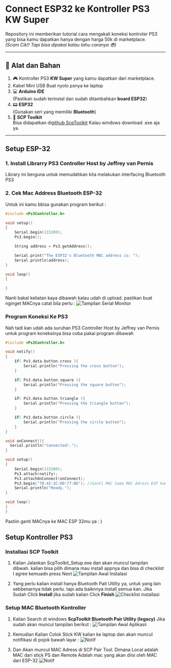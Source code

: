 # Connect ESP32 ke Kontroller PS3 KW Super

Repository ini memberikan tutorial cara mengakali koneksi kontroler PS3 yang bisa kamu dapatkan hanya dengan harga 50k di marketplace.  
_(Scam Cik!! Tapi bisa dipakai kalau tahu caranya 😎)_

---

## 🧰 Alat dan Bahan

1. 🎮 Kontroller PS3 **KW Super** yang kamu dapatkan dari marketplace.
2. Kabel Mini USB Buat nyolo psnya ke laptop 
3. 💻 **Arduino IDE**  
   (Pastikan sudah terinstal dan sudah ditambahkan **board ESP32**)
4. 📟 **ESP32**  
   (Gunakan seri yang memiliki **Bluetooth**)
5. 🧰 **SCP Toolkit**  
   Bisa didapatkan di[github ScpToolkit](https://github.com/nefarius/ScpToolkit/releases/tag/v1.7.277.16103-BETA) Kalau windows download .exe aja ya.

   

---
## Setup ESP-32

### 1. Install Librarry PS3 Controller Host by Jeffrey van Pernis
Library ini berguna untuk memudahkan kita melakukan interfacing Bluetooth PS3

### 2. Cek Mac Address Bluetooth ESP-32
Untuk ini kamu bbisa gunakan program berikut :
```cpp
#include <Ps3Controller.h>

void setup()
{
    Serial.begin(115200);
    Ps3.begin();

    String address = Ps3.getAddress();

    Serial.print("The ESP32's Bluetooth MAC address is: ");
    Serial.println(address);
}

void loop()
{

}
```
Nanti bakal keliatan kaya dibawah kalau udah di upload. pastikan buat nginget MACnya catat bila perlu :
![Tampilan Serial Monitor](images/cek_mac.png)

### Program Koneksi Ke PS3
Nah tadi kan udah ada suruhan PS3 Controller Host by Jeffrey van Pernis untuk program koneksinya bisa coba pakai program dibawah
```cpp
#include <Ps3Controller.h>

void notify()
{
    if( Ps3.data.button.cross ){
        Serial.println("Pressing the cross button");
    }

    if( Ps3.data.button.square ){
        Serial.println("Pressing the square button");
    }

    if( Ps3.data.button.triangle ){
        Serial.println("Pressing the triangle button");
    }

    if( Ps3.data.button.circle ){
        Serial.println("Pressing the circle button");
    }
}

void onConnect(){
  Serial.println("Connected!.");
}

void setup()
{
    Serial.begin(115200);
    Ps3.attach(notify);
    Ps3.attachOnConnect(onConnect);
    Ps3.begin("78:42:1C:6D:77:B6"); //Ganti MAC Sama MAC Adress ESP kamu
    Serial.println("Ready.");
}

void loop()
{
}
```
Pastiin ganti MACnya ke MAC ESP 32mu ya : )

## Setup Kontroller PS3

### Installasi SCP Toolkit
1. Kalian Jalankan ScpToolkit_Setup.exe dan akan muncul tampilan dibwah. kalian bisa pilih dimana mau install appnya dan bisa di checklist I agree kemuadn press Next
![Tampilan Awal Instalasi](images/Install_1.png)

2. Yang perlu kalian install hanya Bluetooth Pait Utility ya, untuk yang lain sebbenarnya tidak perlu. tapi ada baiknnya install semua kan. Jika Sudah Click **Install** jika sudah kalian Click **Finish** 
![Checklist installasi](images/Install_2.png)

### Setup MAC Bluetooth Kontroller
1. Kalian Search di windows **ScpToolkit Bluetooth Pair Utility (legacy)** Jika sudah akan muncul tampilan berikut :
![Tampilan Awal Aplikasii](images/tampilan_awal.png)

2. Kemudian Kalian Colok Stick KW kalian ke laptop dan akan muncul notifikasi di pojok bawah layar :
![Notif](images/notif.png)

3. Dan Akan muncul MAC Adress di SCP Pair Tool. Dimana Local adalah MAC dari stick PS dan Remote Adalah mac yang akan diisi oleh MAC dari ESP-32
![Notif](images/mac_muncul.png)
